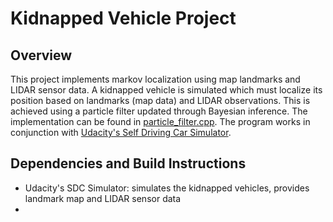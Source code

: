 # Kidnapped Vehicle Project


## Overview

This project implements markov localization using map landmarks and LIDAR sensor data. A kidnapped vehicle is simulated which must localize its position based on landmarks (map data) and LIDAR observations. This is achieved using a particle filter updated through Bayesian inference. The implementation can be found in [particle_filter.cpp](https://github.com/omerwase/SDC_P8_Kidnapped_Vehicle/blob/master/src/particle_filter.cpp). The program works in conjunction with [Udacity's Self Driving Car Simulator](https://github.com/udacity/self-driving-car-sim).

## Dependencies and Build Instructions

- Udacity's SDC Simulator: simulates the kidnapped vehicles, provides landmark map and LIDAR sensor data
- 
